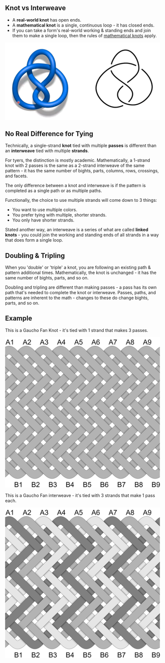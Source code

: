 ## Knot vs Interweave 

* A **real-world knot** has open ends. 
* A **mathematical knot** is a single, continuous loop - it has closed ends.
* If you can take a form's real-world working & standing ends and join them to make a single loop, then the rules of [mathematical knots](../general/knot-theory.md) apply. 

![](../assets/images/knots_circle.png)

## No Real Difference for Tying

Technically, a single-strand **knot** tied with multiple **passes** is different than an **interweave** tied with multiple **strands**. 

For tyers, the distinction is mostly academic. Mathematically, a 1-strand knot with 2 passes is the same as a 2-strand interweave of the same pattern - it has the same number of bights, parts, columns, rows, crossings, and facets. 

The only difference between a knot and interweave is if the pattern is completed as a single path or as multiple paths. 

Functionally, the choice to use multiple strands will come down to 3 things:

* You want to use multiple colors.
* You prefer tying with multiple, shorter strands.
* You only have shorter strands. 

Stated another way, an interweave is a series of what are called **linked knots** - you could join the working and standing ends of all strands in a way that does form a single loop. 

## Doubling & Tripling

When you 'double' or 'triple' a knot, you are following an existing path & pattern additional times. Mathematically, the knot is unchanged - it has the same number of bights, parts, and so on. 

Doubling and tripling are different than making passes - a pass has its own path that's needed to complete the knot or interweave. Passes, paths, and patterns are inherent to the math - changes to these do change bights, parts, and so on. 

## Example

This is a Gaucho Fan Knot - it's tied with 1 strand that makes 3 passes. 

![](../assets/images/knot-vs-interweave_knot.png)

This is a Gaucho Fan interweave - it's tied with 3 strands that make 1 pass each.

![](../assets/images/knot-vs-interweave_interweave.png)

